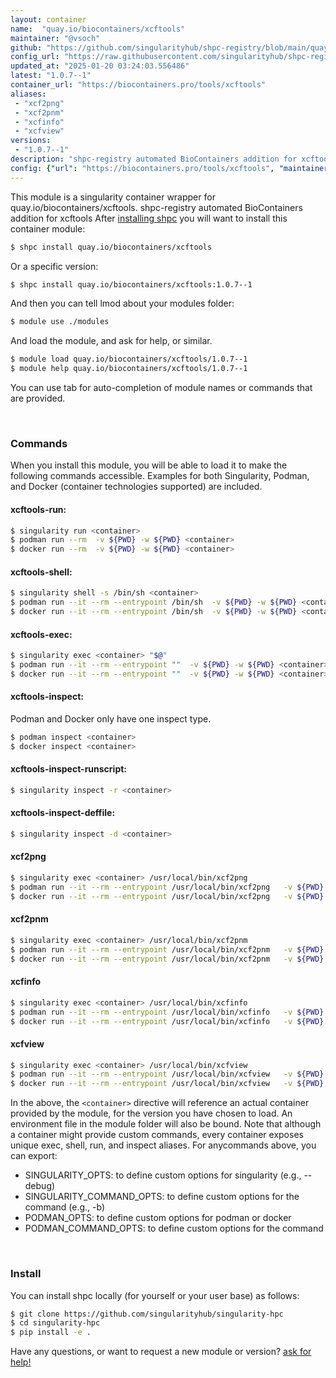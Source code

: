 ```yaml
---
layout: container
name:  "quay.io/biocontainers/xcftools"
maintainer: "@vsoch"
github: "https://github.com/singularityhub/shpc-registry/blob/main/quay.io/biocontainers/xcftools/container.yaml"
config_url: "https://raw.githubusercontent.com/singularityhub/shpc-registry/main/quay.io/biocontainers/xcftools/container.yaml"
updated_at: "2025-01-20 03:24:03.556486"
latest: "1.0.7--1"
container_url: "https://biocontainers.pro/tools/xcftools"
aliases:
 - "xcf2png"
 - "xcf2pnm"
 - "xcfinfo"
 - "xcfview"
versions:
 - "1.0.7--1"
description: "shpc-registry automated BioContainers addition for xcftools"
config: {"url": "https://biocontainers.pro/tools/xcftools", "maintainer": "@vsoch", "description": "shpc-registry automated BioContainers addition for xcftools", "latest": {"1.0.7--1": "sha256:19cc4958f00b135b777b544b33a2229a453ccedf1ae551021933db780be49ca0"}, "tags": {"1.0.7--1": "sha256:19cc4958f00b135b777b544b33a2229a453ccedf1ae551021933db780be49ca0"}, "docker": "quay.io/biocontainers/xcftools", "aliases": {"xcf2png": "/usr/local/bin/xcf2png", "xcf2pnm": "/usr/local/bin/xcf2pnm", "xcfinfo": "/usr/local/bin/xcfinfo", "xcfview": "/usr/local/bin/xcfview"}}
---
```


This module is a singularity container wrapper for quay.io/biocontainers/xcftools.
shpc-registry automated BioContainers addition for xcftools
After [installing shpc](#install) you will want to install this container module:


```bash
$ shpc install quay.io/biocontainers/xcftools
```

Or a specific version:

```bash
$ shpc install quay.io/biocontainers/xcftools:1.0.7--1
```

And then you can tell lmod about your modules folder:

```bash
$ module use ./modules
```

And load the module, and ask for help, or similar.

```bash
$ module load quay.io/biocontainers/xcftools/1.0.7--1
$ module help quay.io/biocontainers/xcftools/1.0.7--1
```

You can use tab for auto-completion of module names or commands that are provided.

<br>

### Commands

When you install this module, you will be able to load it to make the following commands accessible.
Examples for both Singularity, Podman, and Docker (container technologies supported) are included.

#### xcftools-run:

```bash
$ singularity run <container>
$ podman run --rm  -v ${PWD} -w ${PWD} <container>
$ docker run --rm  -v ${PWD} -w ${PWD} <container>
```

#### xcftools-shell:

```bash
$ singularity shell -s /bin/sh <container>
$ podman run --it --rm --entrypoint /bin/sh  -v ${PWD} -w ${PWD} <container>
$ docker run --it --rm --entrypoint /bin/sh  -v ${PWD} -w ${PWD} <container>
```

#### xcftools-exec:

```bash
$ singularity exec <container> "$@"
$ podman run --it --rm --entrypoint ""  -v ${PWD} -w ${PWD} <container> "$@"
$ docker run --it --rm --entrypoint ""  -v ${PWD} -w ${PWD} <container> "$@"
```

#### xcftools-inspect:

Podman and Docker only have one inspect type.

```bash
$ podman inspect <container>
$ docker inspect <container>
```

#### xcftools-inspect-runscript:

```bash
$ singularity inspect -r <container>
```

#### xcftools-inspect-deffile:

```bash
$ singularity inspect -d <container>
```


#### xcf2png

```bash
$ singularity exec <container> /usr/local/bin/xcf2png
$ podman run --it --rm --entrypoint /usr/local/bin/xcf2png   -v ${PWD} -w ${PWD} <container> -c " $@"
$ docker run --it --rm --entrypoint /usr/local/bin/xcf2png   -v ${PWD} -w ${PWD} <container> -c " $@"
```


#### xcf2pnm

```bash
$ singularity exec <container> /usr/local/bin/xcf2pnm
$ podman run --it --rm --entrypoint /usr/local/bin/xcf2pnm   -v ${PWD} -w ${PWD} <container> -c " $@"
$ docker run --it --rm --entrypoint /usr/local/bin/xcf2pnm   -v ${PWD} -w ${PWD} <container> -c " $@"
```


#### xcfinfo

```bash
$ singularity exec <container> /usr/local/bin/xcfinfo
$ podman run --it --rm --entrypoint /usr/local/bin/xcfinfo   -v ${PWD} -w ${PWD} <container> -c " $@"
$ docker run --it --rm --entrypoint /usr/local/bin/xcfinfo   -v ${PWD} -w ${PWD} <container> -c " $@"
```


#### xcfview

```bash
$ singularity exec <container> /usr/local/bin/xcfview
$ podman run --it --rm --entrypoint /usr/local/bin/xcfview   -v ${PWD} -w ${PWD} <container> -c " $@"
$ docker run --it --rm --entrypoint /usr/local/bin/xcfview   -v ${PWD} -w ${PWD} <container> -c " $@"
```



In the above, the `<container>` directive will reference an actual container provided
by the module, for the version you have chosen to load. An environment file in the
module folder will also be bound. Note that although a container
might provide custom commands, every container exposes unique exec, shell, run, and
inspect aliases. For anycommands above, you can export:

 - SINGULARITY_OPTS: to define custom options for singularity (e.g., --debug)
 - SINGULARITY_COMMAND_OPTS: to define custom options for the command (e.g., -b)
 - PODMAN_OPTS: to define custom options for podman or docker
 - PODMAN_COMMAND_OPTS: to define custom options for the command

<br>

### Install

You can install shpc locally (for yourself or your user base) as follows:

```bash
$ git clone https://github.com/singularityhub/singularity-hpc
$ cd singularity-hpc
$ pip install -e .
```

Have any questions, or want to request a new module or version? [ask for help!](https://github.com/singularityhub/singularity-hpc/issues)